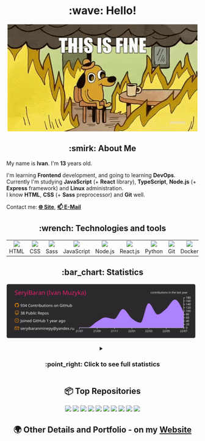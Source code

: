 <h1 align="center">:wave: Hello!</h1>

<p align="center"><img src="images/this-is-fine.gif" /></p>

<h2 align="center">:smirk: About Me</h2>

My name is **Ivan**. I'm **13** years old.

I'm learning **Frontend** development, and going to learning **DevOps**.  
Currently I'm studying **JavaScript** (+ **React** library), **TypeScript**, **Node.js** (+ **Express** framework) and **Linux** administration.  
I know **HTML**, **CSS** (+ **Sass** preprocessor) and **Git** well.  

Contact me: [**:globe_with_meridians: Site**](https://seryibaran.github.io), [**:mailbox: E-Mail**](mailto:seryibaranminepy@yandex.ru)

<h2 align="center">:wrench: Technologies and tools</h2>
<table style="border-size:0px" align="center">
  <tr>
    <td style="border: none;" width="90" align="center"><a href="https://developer.mozilla.org/docs/Web/HTML"><img src="https://cdn.iconscout.com/icon/free/png-64/html-1175208.png"></a>HTML</td>
    <td style="border: none;" width="90" align="center"><a href="https://developer.mozilla.org/docs/Web/CSS"><img src="https://cdn.iconscout.com/icon/free/png-64/css-1175237.png"></a>CSS</td>
    <td style="border: none;" width="90" align="center"><a href="https://sass-lang.com/"><img src="https://cdn.iconscout.com/icon/free/png-64/sass-226054.png"></a>Sass</td>
    <td style="border: none;" width="90" align="center"><a href="https://developer.mozilla.org/docs/Web/JavaScript"><img src="https://cdn.iconscout.com/icon/free/png-64/js-3029998.png"></a>JavaScript</td>
    <td style="border: none;" width="90" align="center"><a href="https://nodejs.org"><img src="https://cdn.iconscout.com/icon/free/png-64/node-js-1174925.png"></a>Node.js</td>
    <td style="border: none;" width="90" align="center"><a href="https://reactjs.org/"><img src="https://cdn.iconscout.com/icon/free/png-64/react-282599.png"></a>React.js</td>
    <td style="border: none;" width="90" align="center"><a href="https://www.python.org/"><img src="https://cdn.iconscout.com/icon/free/png-64/python-2-226051.png"></a>Python</td>
    <td style="border: none;" width="90" align="center"><a href="https://git-scm.com/"><img src="https://cdn.iconscout.com/icon/free/png-64/git-225996.png"></a>Git</td>
    <td style="border: none;" width="90" align="center"><a href="https://www.docker.com/"><img src="https://cdn.iconscout.com/icon/free/png-64/docker-2944835.png"></a>Docker</td>
    <td style="border: none;" width="90" align="center"><a href="https://www.kernel.org/"><img src="https://cdn.iconscout.com/icon/free/png-64/linux-1174928.png"></a>Linux</td>
  </tr>
</table>

<h2 align="center">:bar_chart: Statistics</h2>

<p align="center"><img src="https://raw.githubusercontent.com/SeryiBaran/seryibaran/master/profile-summary-card-output/monokai/0-profile-details.svg" /></p>

<details>
  <summary align="center"><h3>:point_right: <b>Click to see full statistics</b></h3></summary>

<!--START_SECTION:waka-->
![Code Time](http://img.shields.io/badge/Code%20Time-0%20secs-blue)

![Profile Views](http://img.shields.io/badge/Profile%20Views-10-blue)

**🐱 My GitHub Data** 

> 🏆 684 Contributions in the Year 2022
 > 
> 📦 253.1 kB Used in GitHub's Storage 
 > 
> 🚫 Not Opted to Hire
 > 
> 📜 48 Public Repositories 
 > 
> 🔑 1 Private Repository 
 > 
**I'm an Early 🐤** 

```text
🌞 Morning    177 commits    █████░░░░░░░░░░░░░░░░░░░░   23.26% 
🌆 Daytime    383 commits    ████████████░░░░░░░░░░░░░   50.33% 
🌃 Evening    201 commits    ██████░░░░░░░░░░░░░░░░░░░   26.41% 
🌙 Night      0 commits      ░░░░░░░░░░░░░░░░░░░░░░░░░   0.0%

```
📅 **I'm Most Productive on Wednesday** 

```text
Monday       113 commits    ███░░░░░░░░░░░░░░░░░░░░░░   14.85% 
Tuesday      105 commits    ███░░░░░░░░░░░░░░░░░░░░░░   13.8% 
Wednesday    140 commits    ████░░░░░░░░░░░░░░░░░░░░░   18.4% 
Thursday     90 commits     ███░░░░░░░░░░░░░░░░░░░░░░   11.83% 
Friday       119 commits    ████░░░░░░░░░░░░░░░░░░░░░   15.64% 
Saturday     104 commits    ███░░░░░░░░░░░░░░░░░░░░░░   13.67% 
Sunday       90 commits     ███░░░░░░░░░░░░░░░░░░░░░░   11.83%

```


📊 **This Week I Spent My Time On** 

```text
⌚︎ Time Zone: Europe/Moscow

💬 Programming Languages: 
SCSS                     3 hrs 18 mins       ████████░░░░░░░░░░░░░░░░░   34.41% 
JavaScript               2 hrs 45 mins       ███████░░░░░░░░░░░░░░░░░░   28.77% 
Markdown                 1 hr 28 mins        ███░░░░░░░░░░░░░░░░░░░░░░   15.43% 
HTML                     59 mins             ██░░░░░░░░░░░░░░░░░░░░░░░   10.31% 
CSS                      27 mins             █░░░░░░░░░░░░░░░░░░░░░░░░   4.71%

🔥 Editors: 
Sublime Text             9 hrs 31 mins       ████████████████████████░   99.29% 
VS Code                  4 mins              ░░░░░░░░░░░░░░░░░░░░░░░░░   0.71%

🐱‍💻 Projects: 
maket--prechu            4 hrs 55 mins       ████████████░░░░░░░░░░░░░   51.24% 
useUseful.js             2 hrs 2 mins        █████░░░░░░░░░░░░░░░░░░░░   21.31% 
seryibaran.github.io     1 hr 52 mins        █████░░░░░░░░░░░░░░░░░░░░   19.58% 
Trydex-Onion-Sites       31 mins             █░░░░░░░░░░░░░░░░░░░░░░░░   5.39% 
ddtReactCourse           10 mins             ░░░░░░░░░░░░░░░░░░░░░░░░░   1.74%

💻 Operating System: 
Linux                    9 hrs 35 mins       █████████████████████████   100.0%

```

**I Mostly Code in JavaScript** 

```text
JavaScript               12 repos            ███████░░░░░░░░░░░░░░░░░░   30.77% 
HTML                     9 repos             █████░░░░░░░░░░░░░░░░░░░░   23.08% 
SCSS                     6 repos             ███░░░░░░░░░░░░░░░░░░░░░░   15.38% 
Python                   4 repos             ██░░░░░░░░░░░░░░░░░░░░░░░   10.26% 
CSS                      3 repos             ██░░░░░░░░░░░░░░░░░░░░░░░   7.69%

```


**Timeline**

![Chart not found](https://raw.githubusercontent.com/SeryiBaran/SeryiBaran/master/charts/bar_graph.png) 


 Last Updated on 06/07/2022 08:56:07 UTC
<!--END_SECTION:waka-->

</details>


<h2 align="center">📦 Top Repositories</h2>

<div align="center">

[![](https://github-readme-stats.vercel.app/api/pin/?username=SeryiBaran&repo=seryibaran.github.io)](https://github.com/SeryiBaran/seryibaran.github.io)
[![](https://github-readme-stats.vercel.app/api/pin/?username=SeryiBaran&repo=useUseful.js)](https://github.com/SeryiBaran/useUseful.js)
[![](https://github-readme-stats.vercel.app/api/pin/?username=SeryiBaran&repo=Standard.css)](https://github.com/SeryiBaran/Standard.css)
[![](https://github-readme-stats.vercel.app/api/pin/?username=Erghel&repo=Answerius)](https://github.com/Erghel/Answerius)
[![](https://github-readme-stats.vercel.app/api/pin/?username=SeryiBaran&repo=dotfiles)](https://github.com/SeryiBaran/dotfiles)
[![](https://github-readme-stats.vercel.app/api/pin/?username=SeryiBaran&repo=tools)](https://github.com/SeryiBaran/tools)
[![](https://github-readme-stats.vercel.app/api/pin/?username=SeryiBaran&repo=ddtReactCourse)](https://github.com/SeryiBaran/ddtReactCourse)
[![](https://github-readme-stats.vercel.app/api/pin/?username=SeryiBaran&repo=ivan-pylight-shot)](https://github.com/SeryiBaran/ivan-pylight-shot)
[![](https://github-readme-stats.vercel.app/api/pin/?username=SeryiBaran&repo=mock-api)](https://github.com/SeryiBaran/mock-api)
[![](https://github-readme-stats.vercel.app/api/pin/?username=SeryiBaran&repo=learn-web)](https://github.com/SeryiBaran/learn-web)

</div>

<h2 align="center">🌍 Other Details and Portfolio - on my <a href="https://seryibaran.github.io">Website</a></h2>
